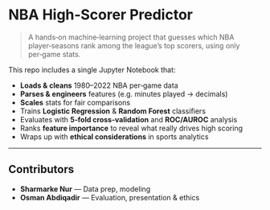 # NBA High‑Scorer Predictor

> A hands‑on machine‑learning project that guesses which NBA player‑seasons rank among the league’s top scorers, using only per‑game stats.

This repo includes a single Jupyter Notebook that:

- **Loads & cleans** 1980–2022 NBA per‑game data  
- **Parses & engineers** features (e.g. minutes played → decimals)  
- **Scales** stats for fair comparisons  
- Trains **Logistic Regression** & **Random Forest** classifiers  
- Evaluates with **5‑fold cross‑validation** and **ROC/AUROC** analysis  
- Ranks **feature importance** to reveal what really drives high scoring  
- Wraps up with **ethical considerations** in sports analytics

---

## Contributors

- **Sharmarke Nur** — Data prep, modeling  
- **Osman Abdiqadir** — Evaluation, presentation & ethics  
